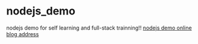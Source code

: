 # nodejs_demo
nodejs demo for self learning and full-stack trainning!!
[nodejs demo online blog address](https://unclepis.github.io/categories/nodejs-%E5%B1%B1%E7%BE%8A%E4%B8%8A%E5%B1%B1%E7%B3%BB%E5%88%97/)
